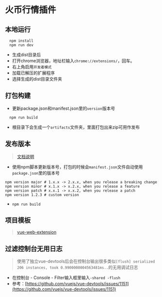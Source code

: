 # 火币行情插件

## 本地运行

```shell
  npm install
  npm run dev
```

- 生成dist目录后
- 打开chrome浏览器，地址栏输入```chrome://extensions/```，回车。
- 右上角启用```开发者模式```
- 加载已解压的扩展程序
- 选择生成的dist目录文件夹


## 打包构建

- 更新package.json和manifest.json里的```version```版本号

```shell
  npm run build
```

- 根目录下会生成一个```artifacts```文件夹，里面打包出来zip可用作发布

## 发布版本

> [文档说明](https://vue-web-extension.netlify.app/intro/production-workflow.html#handle-extension-version)

- 使用npm脚本更新版本号，打包的时候会```manifest.json```文件自动使用```package.json```里的版本号
```shell
npm version major # 1.x.x -> 2.x.x, when you release a breaking change
npm version minor # x.1.x -> x.2.x, when you release a feature
npm version patch # x.x.1 -> x.x.2, when you release a patch
npm version 1.2.3 # custom version
```
- ```npm run build```

## 项目模板

> [vue-web-extension](https://vue-web-extension.netlify.app/)

## 过滤控制台无用日志
> 使用了独立vue-devtools后会在控制台输出很多类似```[flush] serialized 206 instances, took 0.9900000004563481ms..```的无用调试日志

- 在控制台 - Console - Filter输入框里输入```-shared -flush```
- 参考：[https://github.com/vuejs/vue-devtools/issues/1151](https://github.com/vuejs/vue-devtools/issues/1151)


